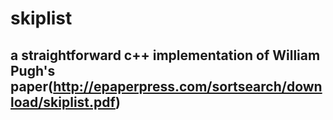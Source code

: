 # skiplist
## a straightforward c++ implementation of William Pugh's paper(http://epaperpress.com/sortsearch/download/skiplist.pdf)
